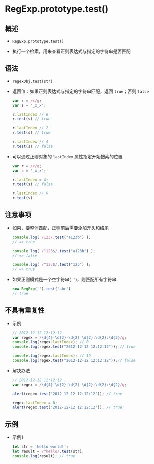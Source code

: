 # RegExp.prototype.test()

## 概述

+ `RegExp.prototype.test()`

+ 执行一个检索，用来查看正则表达式与指定的字符串是否匹配

## 语法

+ `regexObj.test(str)`

+ 返回值：如果正则表达式与指定的字符串匹配，返回 `true`；否则 `false`

  ```js
  var r = /x/g;
  var s = '_x_x';

  r.lastIndex // 0
  r.test(s) // true

  r.lastIndex // 2
  r.test(s) // true

  r.lastIndex // 4
  r.test(s) // false
  ```

+ 可以通过正则对象的 `lastIndex` 属性指定开始搜索的位置

  ```js
  var r = /x/g;
  var s = '_x_x';

  r.lastIndex = 4;
  r.test(s) // false

  r.lastIndex // 0
  r.test(s)
  ```

## 注意事项

+ 如果，要整体匹配，正则前后需要添加开头和结尾

  ```js
  console.log( /123/.test("a123b") );
  // => true

  console.log( /^123$/.test("a123b") );
  // => false

  console.log( /^123$/.test("123") );
  // => true
  ```

+ 如果正则模式是一个空字符串(`''`)，则匹配所有字符串.

  ```js
  new RegExp('').test('abc')
  // true
  ```

## 不具有重复性

+ 示例

  ```js
  // 2012-12-12 12:12:12
  var regex = /\d{4}-\d{2}-\d{2} \d{2}:\d{2}:\d{2}/g;
  console.log(regex.lastIndex); // 0
  console.log(regex.test("2012-12-12 12:12:12")); // true

  console.log(regex.lastIndex); // 19
  console.log(regex.test("2012-12-12 12:12:12"));// false
  ```

+ 解决办法

  ```js
  // 2012-12-12 12:12:12
  var regex = /\d{4}-\d{2}-\d{2} \d{2}:\d{2}:\d{2}/g;

  alert(regex.test("2012-12-12 12:12:12")); // true

  regex.lastIndex = 0;
  alert(regex.test("2012-12-12 12:12:12")); // true
  ```

## 示例

+ 示例1

  ```js
  let str = 'hello world!';
  let result = /^hello/.test(str);
  console.log(result); // true
  ```
